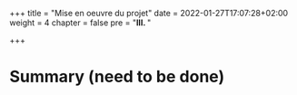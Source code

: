 +++
title = "Mise en oeuvre du projet"
date = 2022-01-27T17:07:28+02:00
weight = 4
chapter = false
pre = "<b>III. </b>"

+++

# Summary (need to be done)